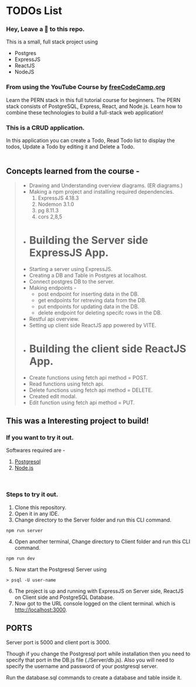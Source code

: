 # TODOs List  
### Hey, Leave a 🌟 to this repo.
This is a small, full stack project using  
- Postgres
- ExpressJS
- ReactJS
- NodeJS

### From using the YouTube Course by [freeCodeCamp.org](https://youtu.be/ldYcgPKEZC8?si=c5aFCJF8BbPkQkz7)  
Learn the PERN stack in this full tutorial course for beginners. The PERN stack consists of PostgreSQL, Express, React, and Node.js. Learn how to combine these technologies to build a full-stack web application!

### This is a CRUD application.
In this application you can create a Todo, Read Todo list to display the todos, Update a Todo by editing it and Delete a Todo.  
<br/>

## Concepts learned from the course -
> - Drawing and Understanding overview diagrams. (ER diagrams.)
> - Making a npm project and installing required dependencies.
>   1. ExpressJS 4.18.3
>   1. Nodemon 3.1.0
>   1. pg 8.11.3
>   1. cors 2,8,5
> - # Building the Server side ExpressJS App.
> - Starting a server using ExpressJS.
> - Creating a DB and Table in Postgres at localhost.
> - Connect postgres DB to the server.
> - Making endpoints -
>    - post endpoint for inserting data in the DB.
>    - get endpoints for retreving data from the DB.
>    - put endpoints for updating data in the DB.
>    - delete endpoint for deleting specifc rows in the DB.
> - Restful api overview.
> - Setting up client side ReactJS app powered by VITE.
> - # Building the client side ReactJS App.
> - Create functions using fetch api method = POST.
> - Read functions using fetch api.
> - Delete functions using fetch api method = DELETE.
> - Created edit modal.
> - Edit function using fetch api method = PUT.

## This was a Interesting project to build!
### If you want to try it out.  
Softwares required are -
1. [Postgresql](https://www.postgresql.org/download/)
1. [Node.js](https://nodejs.org/en/download/current)

<br/>  

### Steps to try it out.  
1. Clone this repository.
1. Open it in any IDE.
1. Change directory to the Server folder and run this CLI command. 
```
npm run server
```    
4. Open another terminal, Change directory to Client folder and run this CLI command.
```
npm run dev
```
5. Now start the Postgresql Server using
```
> psql -U user-name
```
6. The project is up and running with ExpressJS on Server side, ReactJS on Client side and PostgreSQL Database.
6. Now got to the URL console logged on the client terminal. which is [http://localhost:3000](http://localhost:3000).

## PORTS
Server port is 5000 and client port is 3000.  

Though if you change the Postgresql port while installation then you need to specify that port in the DB.js file (./Server/db.js). Also you will need to specify the username and password of your postgresql server.  

Run the database.sql commands to create a database and table inside  it.  
